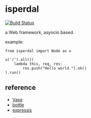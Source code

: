 isperdal
========

[![Build Status](https://travis-ci.org/quininer/isperdal.svg)](https://travis-ci.org/quininer/isperdal)

a Web framework, asyncio based.

example:

    from isperdal import Node as u

    u('/').all()(
        lambda this, req, res:
            res.push("Hello world.").ok()
    ).run()

reference
---------

* [Vase](https://github.com/vkryachko/Vase)
* [bottle](https://github.com/bottlepy/bottle)
* [expressjs](https://github.com/strongloop/express)
